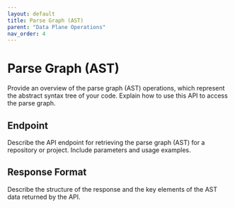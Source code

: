 ```yaml
---
layout: default  
title: Parse Graph (AST)  
parent: "Data Plane Operations"  
nav_order: 4  
---  
```

# Parse Graph (AST)  
Provide an overview of the parse graph (AST) operations, which represent the abstract syntax tree of your code. Explain how to use this API to access the parse graph.  
  
## Endpoint  
Describe the API endpoint for retrieving the parse graph (AST) for a repository or project. Include parameters and usage examples.  
  
## Response Format  
Describe the structure of the response and the key elements of the AST data returned by the API. 
